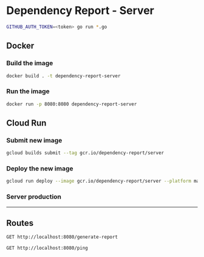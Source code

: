 # Dependency Report - Server

```bash
GITHUB_AUTH_TOKEN=<token> go run *.go
```

## Docker

### Build the image

```bash
docker build . -t dependency-report-server
```

### Run the image

```bash
docker run -p 8080:8080 dependency-report-server
```

## Cloud Run

### Submit new image

```bash
gcloud builds submit --tag gcr.io/dependency-report/server
```

### Deploy the new image

```bash
gcloud run deploy --image gcr.io/dependency-report/server --platform managed
```

### Server production

---

## Routes

```bash
GET http://localhost:8080/generate-report
```

```bash
GET http://localhost:8080/ping
```